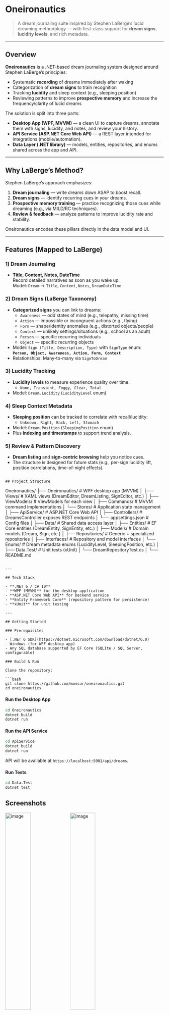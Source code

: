 # Oneironautics
> A dream journaling suite inspired by Stephen LaBerge’s lucid dreaming methodology — with first-class support for **dream signs**, **lucidity levels**, and rich metadata.

---

## Overview

**Oneironautics** is a .NET-based dream journaling system designed around Stephen LaBerge’s principles:
- Systematic **recording** of dreams immediately after waking
- Categorization of **dream signs** to train recognition
- Tracking **lucidity** and sleep context (e.g., sleeping position)
- Reviewing patterns to improve **prospective memory** and increase the frequency/clarity of lucid dreams

The solution is split into three parts:

- **Desktop App (WPF, MVVM)** — a clean UI to capture dreams, annotate them with signs, lucidity, and notes, and review your history.
- **API Service (ASP.NET Core Web API)** — a REST layer intended for integrations (mobile/automation).
- **Data Layer (.NET library)** — models, entities, repositories, and enums shared across the app and API.

---

## Why LaBerge’s Method?

Stephen LaBerge’s approach emphasizes:
1. **Dream journaling** — write dreams down ASAP to boost recall.
2. **Dream signs** — identify recurring cues in your dreams.
3. **Prospective memory training** — practice recognizing those cues while dreaming (e.g., via MILD/RC techniques).
4. **Review & feedback** — analyze patterns to improve lucidity rate and stability.

Oneironautics encodes these pillars directly in the data model and UI.

---

## Features (Mapped to LaBerge)

### 1) Dream Journaling
- **Title, Content, Notes, DateTime**  
  Record detailed narratives as soon as you wake up.  
  Model: `Dream` → `Title`, `Content`, `Notes`, `DreamDateTime`

### 2) Dream Signs (LaBerge Taxonomy)
- **Categorized signs** you can link to dreams:
  - `Awareness` — odd states of mind (e.g., telepathy, missing time)
  - `Action` — impossible or incongruent actions (e.g., flying)
  - `Form` — shape/identity anomalies (e.g., distorted objects/people)
  - `Context` — unlikely settings/situations (e.g., school as an adult)
  - `Person` — specific recurring individuals
  - `Object` — specific recurring objects
- Model: `Sign (Title, Description, Type)` with `SignType` enum:  
  **`Person, Object, Awareness, Action, Form, Context`**  
- Relationships: Many-to-many via `SignToDream`

### 3) Lucidity Tracking
- **Lucidity levels** to measure experience quality over time:
  - `None, Transient, Foggy, Clear, Total`
- Model: `Dream.Lucidity` (`LucidityLevel` enum)

### 4) Sleep Context Metadata
- **Sleeping position** can be tracked to correlate with recall/lucidity:
  - `Unknown, Right, Back, Left, Stomach`
- Model: `Dream.Position` (`SleepingPosition` enum)
- Plus **indexing and timestamps** to support trend analysis.

### 5) Review & Pattern Discovery
- **Dream listing** and **sign-centric browsing** help you notice cues.  
- The structure is designed for future stats (e.g., per-sign lucidity lift, position correlations, time-of-night effects).

```

## Project Structure

```

Oneironautics/
├── Oneironautics/        # WPF desktop app (MVVM)
│   ├── Views/            # XAML views (DreamEditor, DreamListing, SignEditor, etc.)
│   ├── ViewModels/       # ViewModels for each view
│   ├── Commands/         # MVVM command implementations
│   └── Stores/           # Application state management
│
├── ApiService/           # ASP.NET Core Web API
│   ├── Controllers/      # DreamsController exposes REST endpoints
│   └── appsettings.json  # Config files
│
├── Data/                 # Shared data access layer
│   ├── Entities/         # EF Core entities (DreamEntity, SignEntity, etc.)
│   ├── Models/           # Domain models (Dream, Sign, etc.)
│   ├── Repositories/     # Generic + specialized repositories
│   ├── Interfaces/       # Repository and model interfaces
│   └── Enums/            # Dream metadata enums (LucidityLevel, SleepingPosition, etc.)
│
├── Data.Test/            # Unit tests (xUnit)
│   └── DreamRepositoryTest.cs
│
└── README.md

````

---

## Tech Stack

- **.NET 6 / C# 10**  
- **WPF (MVVM)** for the desktop application  
- **ASP.NET Core Web API** for backend service  
- **Entity Framework Core** (repository pattern for persistence)  
- **xUnit** for unit testing  

---

## Getting Started

### Prerequisites

- [.NET 6 SDK](https://dotnet.microsoft.com/download/dotnet/6.0)  
- Windows (for WPF desktop app)  
- Any SQL database supported by EF Core (SQLite / SQL Server, configurable)

### Build & Run

Clone the repository:

```bash
git clone https://github.com/movsar/oneironautics.git
cd oneironautics
````

#### Run the Desktop App

```bash
cd Oneironautics
dotnet build
dotnet run
```

#### Run the API Service

```bash
cd ApiService
dotnet build
dotnet run
```

API will be available at `https://localhost:5001/api/dreams`.

#### Run Tests

```bash
cd Data.Test
dotnet test
```

## Screenshots

<img width="40%"  alt="image" src="https://github.com/user-attachments/assets/f28cf85b-6f79-44e8-8a26-a90f9502015a" />
<img width="40%"  alt="image" src="https://github.com/user-attachments/assets/6f321bd0-4746-40c4-8315-04a76d86c9f1" />

---

## Roadmap

* [ ] Add mobile client (Xamarin/.NET MAUI)
* [ ] Advanced dream analysis & statistics
* [ ] Cloud synchronization
* [ ] Tagging system and full-text search

---

## License

Copyright (c) Movsar Bekaev.
